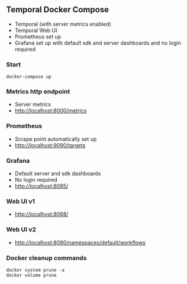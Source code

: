 ## Temporal Docker Compose

* Temporal (with server metrics enabled)
* Temporal Web UI
* Prometheus set up
* Grafana set up with default sdk and server dashboards and no login required

### Start

    docker-compose up

### Metrics http endpoint

* Server metrics
* [http://localhost:8000/metrics](http://localhost:8000/metrics)

### Prometheus

* Scrape point automatically set up
* [http://localhost:9090/targets](http://localhost:9090/targets)

### Grafana

* Default server and sdk dashboards
* No login required
* [http://localhost:8085/](http://localhost:8085/)

### Web UI v1

* [http://localhost:8088/](http://localhost:8088/)

### Web UI v2

* [http://localhost:8080/namespaces/default/workflows](http://localhost:8080/namespaces/default/workflows)

### Docker cleanup commands
    docker system prune -a
    docker volume prune
